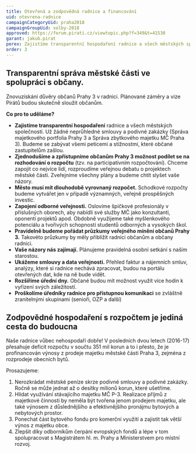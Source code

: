 ```yaml
---
title: Otevřená a zodpovědná radnice a financování
uid: otevrena-radnice
campaignCategoryUid: praha2018
campaignGroupUid: volby-2018
approved: https://forum.pirati.cz/viewtopic.php?f=349&t=41530
garant: jakub.pirat
perex: Zajistíme transparentní hospodaření radnice a všech městských společností. Už žádné neprůhledné smlouvy a podivné zakázky. Město musí mít dlouhodobě vyrovnaný rozpočet. Ukážeme smlouvy a data veřejnosti.
order: 3
---
```



## Transparentní správa městské části ve spolupráci s občany. 
Znovuzískání důvěry občanů Prahy 3 v radnici. 
Plánované záměry a vize Pirátů budou skutečně sloužit občanům. 

**Co pro to uděláme?**
- **Zajistíme transparentní hospodaření** radnice a všech městských společností. Už žádné neprůhledné smlouvy a podivné zakázky (Správa majetkového portfolia Prahy 3 a Správa zbytkového majetku MČ Praha 3). 
Budeme se zabývat všemi peticemi a stížnostmi, které občané zastupitelům zašlou. 
- **Zjednodušíme a zpřístupníme občanům Prahy 3 možnost podílet se na rozhodování o rozpočtu** (tzv. na participativním rozpočtování). Chceme zapojit co nejvíce lidí, rozproudíme veřejnou debatu o projektech městské části. Zveřejníme všechny plány a budeme chtít slyšet vaše názory. 
- **Město musí mít dlouhodobě vyrovnaný rozpočet.** Schodkové rozpočty budeme vytvářet jen v případě významných, veřejně prospěšných investic.
- **Zapojení odborné veřejnosti.** Oslovíme špičkové profesionály v příslušných oborech, aby nabídli své služby MČ jako konzultanti, oponenti projektů apod. Obdobně využijeme také myšlenkového potenciálu a tvořivých schopností studentů odborných a vysokých škol.
- **Pravidelně budeme pořádat průzkumy veřejného mínění občanů Prahy 3.** Takovéto průzkumy by měly přiblížit radnici občanům a občany radnici.
- **Vaše názory nás zajímají.** Plánujeme pravidelná osobní setkání s naším starostou.
- **Ukážeme smlouvy a data veřejnosti.** Přehled faktur a nájemních smluv, analýzy, které si radnice nechává zpracovat, budou na portálu otevřených dat, kde na ně bude vidět.   
- **Rozšíříme úřední dny.** Občané budou mít možnost využít více hodin k vyřízení svých záležitostí. 
- **Proškolíme úředníky radnice pro přístupnou komunikaci** se zvláštně zranitelnými skupinami (senioři, OZP a další)

## Zodpovědné hospodaření s rozpočtem je jediná cesta do budoucna 
Naše radnice vůbec nehospodaří dobře! V posledních dvou letech (2016-17) přesahuje deficit rozpočtu v součtu 351 mil korun a to i přesto, že je profinancován výnosy z prodeje majetku městské části Praha 3, zejména z rozprodeje obecních bytů. 

Prosazujeme: 
1. Nerozkrádat městské peníze skrze podivné smlouvy a podivné zakázky. Ročně se může jednat až o desítky milionů korun, které ušetříme.  
2. Hlídat využívání stávajícího majetku MČ P-3. Realizace příjmů z majetkové činnosti by neměla být tvořena jenom prodejem majetku, ale také výnosem z důslednějšího a efektivnějšího pronájmu bytových a nebytových prostor. 
3. Ponechat část bytového fondu pro komerční využití a zajistit tak větší výnos z majetku obce.  
4. Zlepšit díky odborníkům čerpání evropských fondů a lépe v tom spolupracovat s Magistrátem hl. m. Prahy a Ministerstvem pro místní rozvoj.

